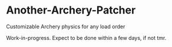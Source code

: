 # Another-Archery-Patcher
Customizable Archery physics for any load order

Work-in-progress.
Expect to be done within a few days, if not tmr.
